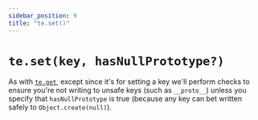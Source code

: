 ```yaml
---
sidebar_position: 9
title: "te.set()"
---
```


# `te.set(key, hasNullPrototype?)`

As with [`te.get`](/tamedevil/API/te-get), except since it's for setting a key we'll perform checks to
ensure you're not writing to unsafe keys (such as `__proto__`) unless you
specify that `hasNullPrototype` is true (because any key can bet written safely
to `Object.create(null)`).
